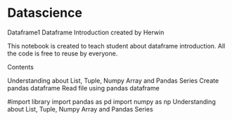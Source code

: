 # Datascience
Dataframe1
Dataframe Introduction
created by Herwin

This notebook is created to teach student about dataframe introduction. All the code is free to reuse by everyone.

Contents

Understanding about List, Tuple, Numpy Array and Pandas Series
Create pandas dataframe
Read file using pandas dataframe

#import library
import pandas as pd
import numpy as np
Understanding about List, Tuple, Numpy Array and Pandas Series
